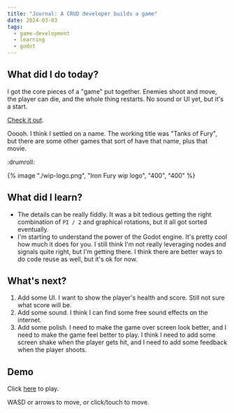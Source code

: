```yaml
---
title: "Journal: A CRUD developer builds a game"
date: 2024-03-03
tags:
  - game-development
  - learning
  - godot
---
```


## What did I do today?

I got the core pieces of a "game" put together. Enemies shoot and move, the player can die, and the whole thing restarts. No sound or UI yet, but it's a start.

[Check it out](#demo).

Ooooh. I think I settled on a name. The working title was "Tanks of Fury", but there are some other games that sort of have that name, plus that movie.

:drumroll:

{% image "./wip-logo.png", "Iron Fury wip logo", "400", "400" %}

## What did I learn?

- The details can be really fiddly. It was a bit tedious getting the right combination of `PI / 2` and graphical rotations, but it all got sorted eventually.
- I'm starting to understand the power of the Godot engine. It's pretty cool how much it does for you. I still think I'm not really leveraging nodes and signals quite right, but I'm getting there. I think there are better ways to do code reuse as well, but it's ok for now.

## What's next?

1. Add some UI. I want to show the player's health and score. Still not sure what score will be.
2. Add some sound. I think I can find some free sound effects on the internet.
3. Add some polish. I need to make the game over screen look better, and I need to make the game feel better to play. I think I need to add some screen shake when the player gets hit, and I need to add some feedback when the player shoots.

## Demo

Click [here](/iron-fury/builds/06032024) to play.

WASD or arrows to move, or click/touch to move.
